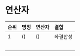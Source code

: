 # 연산자

| **순위** | **명칭** | 연산자 | 결합 |
| :--- | :--- | :--- | :--- |
| 1 | \(\) | \(\) | 좌결합성 |
|  |  |  |  |
|  |  |  |  |
|  |  |  |  |
|  |  |  |  |
|  |  |  |  |

